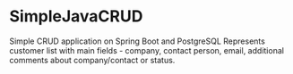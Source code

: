 # SimpleJavaCRUD
Simple CRUD application on Spring Boot and PostgreSQL
Represents customer list with main fields - company, contact person, email, additional comments about company/contact or status.
